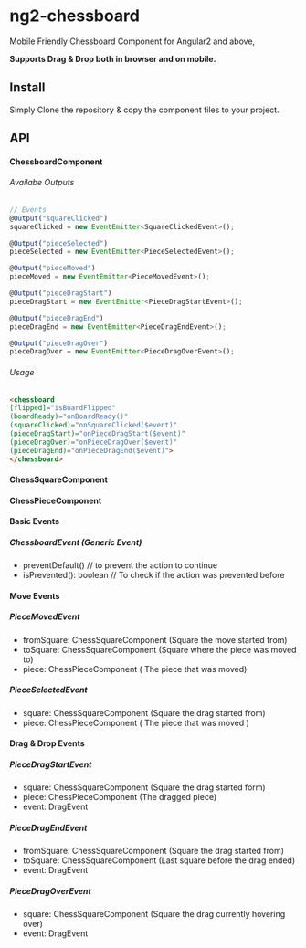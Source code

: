 # ng2-chessboard
Mobile Friendly Chessboard Component for Angular2 and above,

**Supports Drag & Drop both in browser and on mobile.**


## Install
Simply Clone the repository & copy the component files to your project.


## API

#### ChessboardComponent

###### Availabe Outputs
```typescript
// Events
@Output("squareClicked")
squareClicked = new EventEmitter<SquareClickedEvent>();

@Output("pieceSelected")
pieceSelected = new EventEmitter<PieceSelectedEvent>();

@Output("pieceMoved")
pieceMoved = new EventEmitter<PieceMovedEvent>();

@Output("pieceDragStart")
pieceDragStart = new EventEmitter<PieceDragStartEvent>();

@Output("pieceDragEnd")
pieceDragEnd = new EventEmitter<PieceDragEndEvent>();

@Output("pieceDragOver")
pieceDragOver = new EventEmitter<PieceDragOverEvent>();
```
###### Usage
```html
<chessboard
[flipped]="isBoardFlipped" 
(boardReady)="onBoardReady()"
(squareClicked)="onSquareClicked($event)"
(pieceDragStart)="onPieceDragStart($event)"
(pieceDragOver)="onPieceDragOver($event)"
(pieceDragEnd)="onPieceDragEnd($event)">
</chessboard>
```
#### ChessSquareComponent
#### ChessPieceComponent

#### Basic Events
##### ChessboardEvent (Generic Event)
- preventDefault() // to prevent the action to continue
- isPrevented(): boolean // To check if the action was prevented before

#### Move Events

##### PieceMovedEvent
- fromSquare: ChessSquareComponent (Square the move started from)
- toSquare: ChessSquareComponent (Square where the piece was moved to)
- piece: ChessPieceComponent ( The piece that was moved)

##### PieceSelectedEvent
- square: ChessSquareComponent (Square the drag started from)
- piece: ChessPieceComponent ( The piece that was moved )

#### Drag & Drop Events
##### PieceDragStartEvent
- square: ChessSquareComponent (Square the drag started form)
- piece: ChessPieceComponent (The dragged piece)
- event: DragEvent

##### PieceDragEndEvent
- fromSquare: ChessSquareComponent (Square the drag started from)
- toSquare: ChessSquareComponent (Last square before the drag ended)
- event: DragEvent

##### PieceDragOverEvent
- square: ChessSquareComponent (Square the drag currently hovering over)
- event: DragEvent
